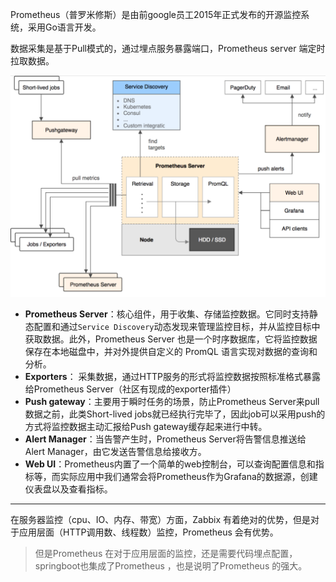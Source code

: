 Prometheus（普罗米修斯）是由前google员工2015年正式发布的开源监控系统，采用Go语言开发。



数据采集是基于Pull模式的，通过埋点服务暴露端口，Prometheus server 端定时拉取数据。



![Prometheus架构图](picture/image-20221113092723944.png)

- **Prometheus Server**：核心组件，用于收集、存储监控数据。它同时支持静态配置和通过`Service Discovery`动态发现来管理监控目标，并从监控目标中获取数据。此外，Prometheus Server 也是一个时序数据库，它将监控数据保存在本地磁盘中，并对外提供自定义的 PromQL 语言实现对数据的查询和分析。
- **Exporters**： 采集数据，通过HTTP服务的形式将监控数据按照标准格式暴露给Prometheus Server（社区有现成的exporter插件）
- **Push gateway**：主要用于瞬时任务的场景，防止Prometheus Server来pull数据之前，此类Short-lived jobs就已经执行完毕了，因此job可以采用push的方式将监控数据主动汇报给Push gateway缓存起来进行中转。
- **Alert Manager**：当告警产生时，Prometheus Server将告警信息推送给Alert Manager，由它发送告警信息给接收方。
- **Web UI**：Prometheus内置了一个简单的web控制台，可以查询配置信息和指标等，而实际应用中我们通常会将Prometheus作为Grafana的数据源，创建仪表盘以及查看指标。



---

在服务器监控（cpu、IO、内存、带宽）方面，Zabbix 有着绝对的优势，但是对于应用层面（HTTP调用数、线程数）监控，Prometheus  会有优势。

> 但是Prometheus  在对于应用层面的监控，还是需要代码埋点配置，springboot也集成了Prometheus  ，也是说明了Prometheus  的强大。